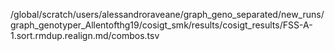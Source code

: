 /global/scratch/users/alessandroraveane/graph_geno_separated/new_runs/graph_genotyper_Allentofthg19/cosigt_smk/results/cosigt_results/FSS-A-1.sort.rmdup.realign.md/combos.tsv